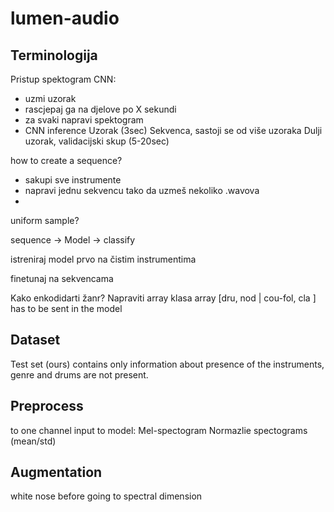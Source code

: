 # lumen-audio

## Terminologija

Pristup spektogram CNN:

- uzmi uzorak
- rascjepaj ga na djelove po X sekundi
- za svaki napravi spektogram
- CNN inference
  Uzorak (3sec)
  Sekvenca, sastoji se od više uzoraka
  Dulji uzorak, validacijski skup (5-20sec)

how to create a sequence?

- sakupi sve instrumente
- napravi jednu sekvencu tako da uzmeš nekoliko .wavova
-

uniform sample?

sequence -> Model -> classify

istreniraj model prvo na čistim instrumentima

finetunaj na sekvencama

Kako enkodidarti žanr? Napraviti array klasa
array \[dru, nod | cou-fol, cla \] has to be sent in the model

## Dataset

Test set (ours) contains only information about presence of the instruments, genre and drums are not present.

## Preprocess

to one channel
input to model: Mel-spectogram
Normazlie spectograms (mean/std)

## Augmentation

white nose before going to spectral dimension
